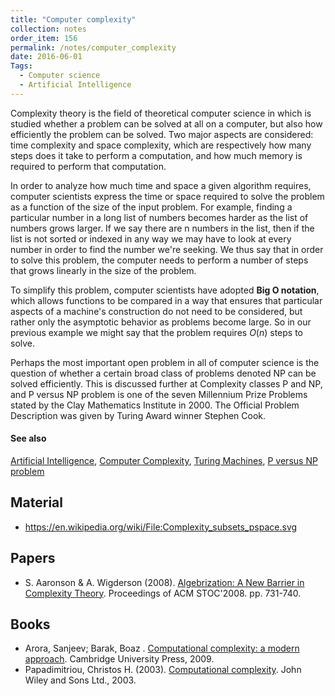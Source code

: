 ```yaml
---
title: "Computer complexity"
collection: notes
order_item: 156
permalink: /notes/computer_complexity
date: 2016-06-01
Tags:
  - Computer science
  - Artificial Intelligence
---
```


Complexity theory is the field of theoretical computer science in which is studied whether a problem can be solved at all on a computer, but also how efficiently the problem can be solved. Two major aspects are considered: time complexity and space complexity, which are respectively how many steps does it take to perform a computation, and how much memory is required to perform that computation.

In order to analyze how much time and space a given algorithm requires, computer scientists express the time or space required to solve the problem as a function of the size of the input problem. For example, finding a particular number in a long list of numbers becomes harder as the list of numbers grows larger. If we say there are n numbers in the list, then if the list is not sorted or indexed in any way we may have to look at every number in order to find the number we're seeking. We thus say that in order to solve this problem, the computer needs to perform a number of steps that grows linearly in the size of the problem.

To simplify this problem, computer scientists have adopted **Big O notation**, which allows functions to be compared in a way that ensures that particular aspects of a machine's construction do not need to be considered, but rather only the asymptotic behavior as problems become large. So in our previous example we might say that the problem requires ${\displaystyle O(n)}$ steps to solve.

Perhaps the most important open problem in all of computer science is the question of whether a certain broad class of problems denoted NP can be solved efficiently. This is discussed further at Complexity classes P and NP, and P versus NP problem is one of the seven Millennium Prize Problems stated by the Clay Mathematics Institute in 2000. The Official Problem Description was given by Turing Award winner Stephen Cook.


#### See also
[Artificial Intelligence](/notes/artificial_intelligence), [Computer Complexity](/notes/computer_complexity), [Turing Machines](/notes/turing_machines), [P versus NP problem](/notes/p_versus_np_problem)


## Material
* https://en.wikipedia.org/wiki/File:Complexity_subsets_pspace.svg


## Papers
* S. Aaronson & A. Wigderson (2008). [Algebrization: A New Barrier in Complexity Theory](http://www.scottaaronson.com/papers/alg.pdf). Proceedings of ACM STOC'2008. pp. 731-740.


## Books
* Arora, Sanjeev; Barak, Boaz . [Computational complexity: a modern approach](https://www.goodreads.com/book/show/6535065-computational-complexity). Cambridge University Press, 2009.
* Papadimitriou, Christos H. (2003). [Computational complexity](https://www.goodreads.com/book/show/138562.Computational_Complexity). John Wiley and Sons Ltd., 2003.


